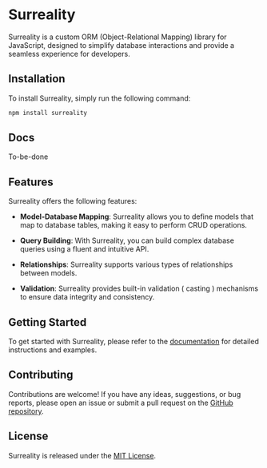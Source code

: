 # Surreality

Surreality is a custom ORM (Object-Relational Mapping) library for JavaScript, designed to simplify database interactions and provide a seamless experience for developers.

## Installation

To install Surreality, simply run the following command:

```bash
npm install surreality
```

## Docs

To-be-done

## Features

Surreality offers the following features:

-   **Model-Database Mapping**: Surreality allows you to define models that map to database tables, making it easy to perform CRUD operations.

-   **Query Building**: With Surreality, you can build complex database queries using a fluent and intuitive API.

-   **Relationships**: Surreality supports various types of relationships between models.

-   **Validation**: Surreality provides built-in validation ( casting ) mechanisms to ensure data integrity and consistency.

## Getting Started

To get started with Surreality, please refer to the [documentation](https://github.com/your-username/surreality/wiki) for detailed instructions and examples.

## Contributing

Contributions are welcome! If you have any ideas, suggestions, or bug reports, please open an issue or submit a pull request on the [GitHub repository](https://github.com/Kipras-Zelenkovas/Surreality).

## License

Surreality is released under the [MIT License](https://opensource.org/licenses/MIT).

